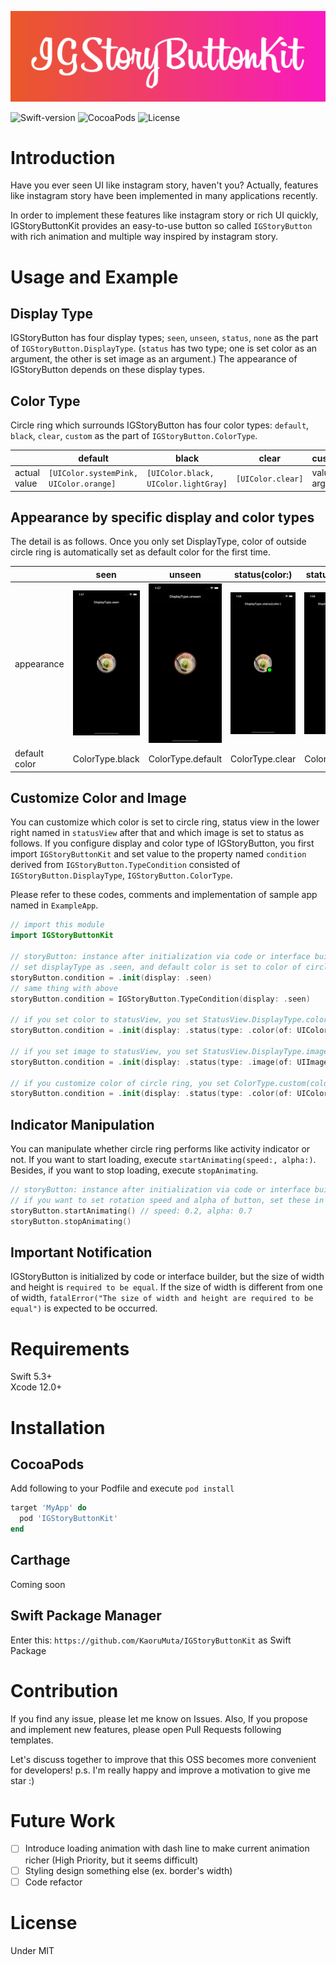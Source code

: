 <p align="center">
<img src="https://github.com/KaoruMuta/IGStoryButtonKit/blob/master/assets/logo.png">
</p>

![Swift-version](https://img.shields.io/badge/swift-5.3%2B-orange)
![CocoaPods](https://img.shields.io/badge/pod-v1.0.0-red)
![License](https://img.shields.io/github/license/KaoruMuta/IGStoryButtonKit)

# Introduction
Have you ever seen UI like instagram story, haven't you?
Actually, features like instagram story have been implemented in many applications recently. 

In order to implement these features like instagram story or rich UI quickly, IGStoryButtonKit provides an easy-to-use button so called `IGStoryButton` with rich animation and multiple way inspired by instagram story.

# Usage and Example
## Display Type
IGStoryButton has four display types; `seen`, `unseen`, `status`, `none` as the part of `IGStoryButton.DisplayType`. (`status` has two type; one is set color as an argument, the other is set image as an argument.)
The appearance of IGStoryButton depends on these display types. 

## Color Type
Circle ring which surrounds IGStoryButton has four color types: `default`, `black`, `clear`, `custom` as the part of `IGStoryButton.ColorType`.

||default|black|clear|custom(colors:)|
|----|----|----|----|----|
|actual value|`[UIColor.systemPink, UIColor.orange]`|`[UIColor.black, UIColor.lightGray]`|`[UIColor.clear]`|value set in argument|

## Appearance by specific display and color types
The detail is as follows. Once you only set DisplayType, color of outside circle ring is automatically set as default color for the first time.

||seen|unseen|status(color:)|status(image:)|none|
|----|----|----|----|----|----|
|appearance|<img src="https://github.com/KaoruMuta/IGStoryButtonKit/blob/master/assets/DisplayType.seen.png">|<img src="https://github.com/KaoruMuta/IGStoryButtonKit/blob/master/assets/DisplayType.unseen.png">|<img src="https://github.com/KaoruMuta/IGStoryButtonKit/blob/master/assets/DisplayType.status.color.png">|<img src="https://github.com/KaoruMuta/IGStoryButtonKit/blob/master/assets/DisplayType.status.image.png">|<img src="https://github.com/KaoruMuta/IGStoryButtonKit/blob/master/assets/DisplayType.none.png">|
|default color|ColorType.black|ColorType.default|ColorType.clear|ColorType.clear|ColorType.clear|

## Customize Color and Image
You can customize which color is set to circle ring, status view in the lower right named in `statusView` after that and which image is set to status as follows. If you configure display and color type of IGStoryButton, you first import `IGStoryButtonKit` and set value to the property named `condition` derived from `IGStoryButton.TypeCondition` consisted of `IGStoryButton.DisplayType`, `IGStoryButton.ColorType`.

Please refer to these codes, comments and implementation of sample app named in `ExampleApp`.

```swift
// import this module
import IGStoryButtonKit

// storyButton: instance after initialization via code or interface builder
// set displayType as .seen, and default color is set to color of circle ring because colorType is not set specifically 
storyButton.condition = .init(display: .seen)
// same thing with above
storyButton.condition = IGStoryButton.TypeCondition(display: .seen)

// if you set color to statusView, you set StatusView.DisplayType.color(of:) as type and specific color as UIColor in the argument of StatusView.DisplayType.color
storyButton.condition = .init(display: .status(type: .color(of: UIColor.green)))

// if you set image to statusView, you set StatusView.DisplayType.image(of:) as TypeCondition.DisplayType and specific image as UIImage in the argument of StatusView.DisplayType.image
storyButton.condition = .init(display: .status(type: .image(of: UIImage(named: "ramen"))))

// if you customize color of circle ring, you set ColorType.custom(colors:) in the argument as TypeCondition.ColorType and set the specific array consisted of UIColor to the argument of ColorType.custom
storyButton.condition = .init(display: .status(type: .color(of: UIColor.green)), color: .custom(colors: [UIColor.cyan, UIColor.yellow, UIColor.gray]))
```

## Indicator Manipulation
You can manipulate whether circle ring performs like activity indicator or not. If you want to start loading, execute `startAnimating(speed:, alpha:)`. Besides, if you want to stop loading, execute `stopAnimating`.

```swift
// storyButton: instance after initialization via code or interface builder
// if you want to set rotation speed and alpha of button, set these in argument of startAnimating(speed:, alpha):
storyButton.startAnimating() // speed: 0.2, alpha: 0.7
storyButton.stopAnimating()
```

## Important Notification
IGStoryButton is initialized by code or interface builder, but the size of width and height is `required to be equal`. If the size of width is different from one of width, `fatalError("The size of width and height are required to be equal")` is expected to be occurred.

# Requirements
Swift 5.3+<br>
Xcode 12.0+

# Installation
## CocoaPods
Add following to your Podfile and execute `pod install`
```rb
target 'MyApp' do
  pod 'IGStoryButtonKit'
end
```

## Carthage
Coming soon

## Swift Package Manager
Enter this: `https://github.com/KaoruMuta/IGStoryButtonKit` as Swift Package


# Contribution
If you find any issue, please let me know on Issues. Also, If you propose and implement new features, please open Pull Requests following templates. 

Let's discuss together to improve that this OSS becomes more convenient for developers!
p.s. I'm really happy and improve a motivation to give me star :)

# Future Work
- [ ] Introduce loading animation with dash line to make current animation richer (High Priority, but it seems difficult)
- [ ] Styling design something else (ex. border's width) 
- [ ] Code refactor

# License
Under MIT
